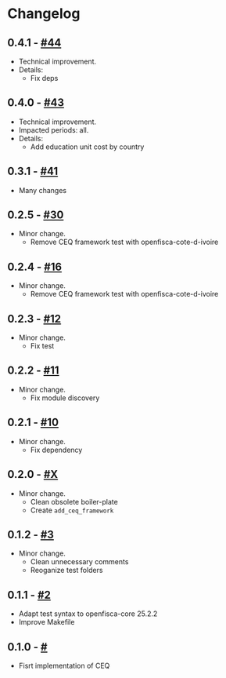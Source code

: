 # Changelog

## 0.4.1 - [#44](https://github.com/openfisca-ceq/pull/44)

* Technical improvement.
* Details:
  - Fix deps

## 0.4.0 - [#43](https://github.com/openfisca-ceq/pull/43)

* Technical improvement.
* Impacted periods: all.
* Details:
  - Add education unit cost by country

## 0.3.1 - [#41](https://github.com/openfisca-ceq/pull/41)

- Many changes

## 0.2.5 - [#30](https://github.com/openfisca-ceq/pull/30)

* Minor change.
  - Remove CEQ framework test with openfisca-cote-d-ivoire

## 0.2.4 - [#16](https://github.com/openfisca-ceq/pull/16)

* Minor change.
  - Remove CEQ framework test with openfisca-cote-d-ivoire

## 0.2.3 - [#12](https://github.com/openfisca-ceq/pull/12)

* Minor change.
  - Fix test

## 0.2.2 - [#11](https://github.com/openfisca-ceq/pull/11)

* Minor change.
  - Fix module discovery

## 0.2.1 - [#10](https://github.com/openfisca-ceq/pull/10)

* Minor change.
  - Fix dependency

## 0.2.0 - [#X](https://github.com/openfisca-ceq/pull/X)

* Minor change.
  - Clean obsolete boiler-plate
  - Create `add_ceq_framework`

## 0.1.2 - [#3](https://github.com/openfisca-ceq/pull/3)

* Minor change.
  - Clean unnecessary comments
  - Reoganize test folders

## 0.1.1 - [#2](https://github.com/openfisca-ceq/pull/2)

* Adapt test syntax to openfisca-core 25.2.2
* Improve Makefile

## 0.1.0 - [#](https://github.com/openfisca-ceq)

* Fisrt implementation of CEQ
